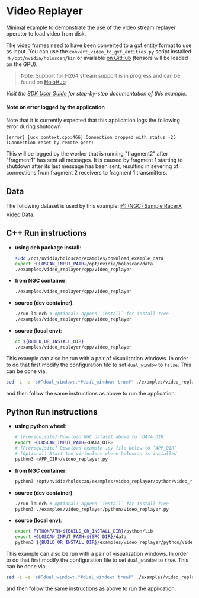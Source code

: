 # Video Replayer

Minimal example to demonstrate the use of the video stream replayer operator to load video from disk.

The video frames need to have been converted to a gxf entity format to use as input. You can use the `convert_video_to_gxf_entities.py` script installed in `/opt/nvidia/holoscan/bin` or available [on GitHub](https://github.com/nvidia-holoscan/holoscan-sdk/tree/main/scripts#convert_video_to_gxf_entitiespy) (tensors will be loaded on the GPU).

> Note: Support for H264 stream support is in progress and can be found on [HoloHub](https://github.com/nvidia-holoscan/holohub)

*Visit the [SDK User Guide](https://docs.nvidia.com/holoscan/sdk-user-guide/examples/video_replayer.html) for step-by-step documentation of this example.*

#### Note on error logged by the application
Note that it is currently expected that this application logs the following error during shutdown

```text
[error] [ucx_context.cpp:466] Connection dropped with status -25 (Connection reset by remote peer)
```

This will be logged by the worker that is running "fragment2" after "fragment1" has sent all messages. It is caused by fragment 1 starting to shutdown after its last message has been sent, resulting in severing of connections from fragment 2 receivers to fragment 1 transmitters.

## Data

The following dataset is used by this example:
[📦️ (NGC) Sample RacerX Video Data](https://catalog.ngc.nvidia.com/orgs/nvidia/teams/clara-holoscan/resources/holoscan_racerx_video/files?version=20231009).

## C++ Run instructions

* **using deb package install**:
  ```bash
  sudo /opt/nvidia/holoscan/examples/download_example_data
  export HOLOSCAN_INPUT_PATH=/opt/nvidia/holoscan/data
  ./examples/video_replayer/cpp/video_replayer
  ```
* **from NGC container**:
  ```bash
  ./examples/video_replayer/cpp/video_replayer
  ```
* **source (dev container)**:
  ```bash
  ./run launch # optional: append `install` for install tree
  ./examples/video_replayer/cpp/video_replayer
  ```
* **source (local env)**:
  ```bash
  cd ${BUILD_OR_INSTALL_DIR}
  ./examples/video_replayer/cpp/video_replayer
  ```

This example can also be run with a pair of visualization windows. In order to do that first modify
the configuration file to set `dual_window` to `false`. This can be done via:

```bash
sed -i -e 's#^dual_window:.*#dual_window: true#' ./examples/video_replayer/cpp/video_replayer.yaml
```
and then follow the same instructions as above to run the application.


## Python Run instructions

* **using python wheel**:
  ```bash
  # [Prerequisite] Download NGC dataset above to `DATA_DIR`
  export HOLOSCAN_INPUT_PATH=<DATA_DIR>
  # [Prerequisite] Download example .py file below to `APP_DIR`
  # [Optional] Start the virtualenv where holoscan is installed
  python3 <APP_DIR>/video_replayer.py
  ```
* **from NGC container**:
  ```bash
  python3 /opt/nvidia/holoscan/examples/video_replayer/python/video_replayer.py
  ```
* **source (dev container)**:
  ```bash
  ./run launch # optional: append `install` for install tree
  python3 ./examples/video_replayer/python/video_replayer.py
  ```
* **source (local env)**:
  ```bash
  export PYTHONPATH=${BUILD_OR_INSTALL_DIR}/python/lib
  export HOLOSCAN_INPUT_PATH=${SRC_DIR}/data
  python3 ${BUILD_OR_INSTALL_DIR}/examples/video_replayer/python/video_replayer.py
  ```

This example can also be run with a pair of visualization windows. In order to do that first modify
the configuration file to set `dual_window` to `true`. This can be done via:

```bash
sed -i -e 's#^dual_window:.*#dual_window: true#' ./examples/video_replayer/python/video_replayer.yaml
```
and then follow the same instructions as above to run the application.
